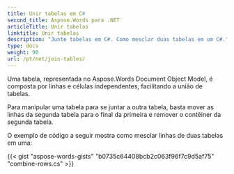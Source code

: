 ```yaml
---
title: Unir tabelas em C#
second_title: Aspose.Words para .NET
articleTitle: Unir tabelas
linktitle: Unir tabelas
description: "Junte tabelas em C#. Como mesclar duas tabelas em um C#."
type: docs
weight: 90
url: /pt/net/join-tables/
---
```


Uma tabela, representada no Aspose.Words Document Object Model, é composta por linhas e células independentes, facilitando a união de tabelas.

Para manipular uma tabela para se juntar a outra tabela, basta mover as linhas da segunda tabela para o final da primeira e remover o contêiner da segunda tabela.

O exemplo de código a seguir mostra como mesclar linhas de duas tabelas em uma:

{{< gist "aspose-words-gists" "b0735c64408bcb2c063f96f7c9d5af75" "combine-rows.cs" >}}
